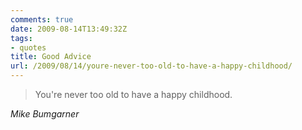 ```yaml
---
comments: true
date: 2009-08-14T13:49:32Z
tags:
- quotes
title: Good Advice
url: /2009/08/14/youre-never-too-old-to-have-a-happy-childhood/
---
```


<blockquote class="big">You're never too old to have a happy childhood.</blockquote>

<cite class="big">Mike Bumgarner</cite>







